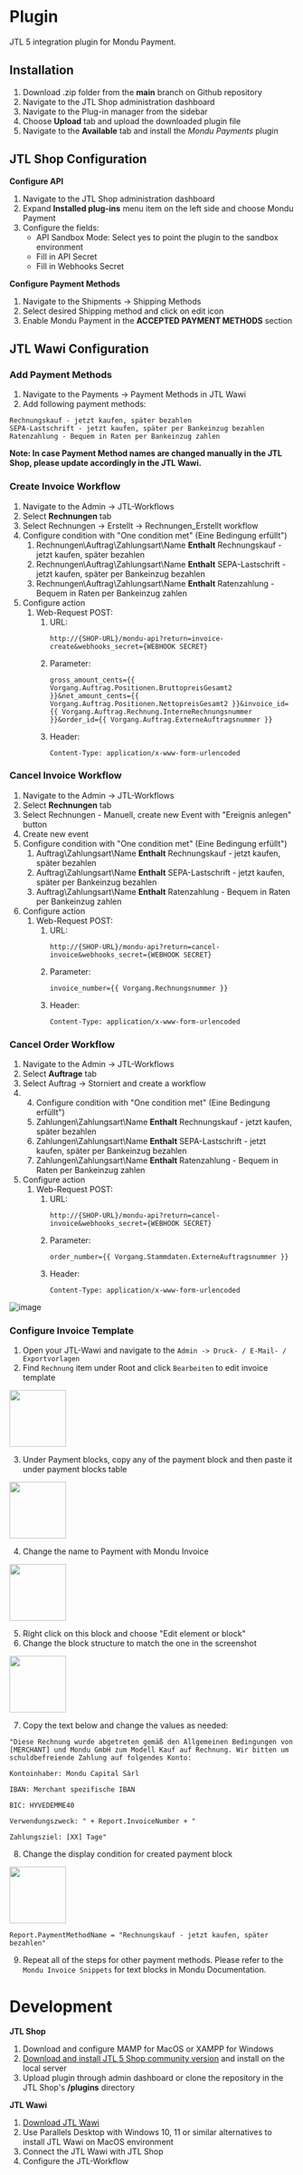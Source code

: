 # Plugin

JTL 5 integration plugin for Mondu Payment.

## Installation

1. Download .zip folder from the **main** branch on Github repository
2. Navigate to the JTL Shop administration dashboard
3. Navigate to the Plug-in manager from the sidebar
4. Choose **Upload** tab and upload the downloaded plugin file
5. Navigate to the **Available** tab and install the *Mondu Payments* plugin

## JTL Shop Configuration

**Configure API**

1. Navigate to the JTL Shop administration dashboard
2. Expand **Installed plug-ins** menu item on the left side and choose Mondu Payment
3. Configure the fields:
   * API Sandbox Mode: Select yes to point the plugin to the sandbox environment
   * Fill in API Secret
   * Fill in Webhooks Secret

**Configure Payment Methods**

1. Navigate to the Shipments -> Shipping Methods
2. Select desired Shipping method and click on edit icon
3. Enable Mondu Payment in the **ACCEPTED PAYMENT METHODS** section

## JTL Wawi Configuration

### Add Payment Methods
1. Navigate to the Payments -> Payment Methods in JTL Wawi
2. Add following payment methods:

```
Rechnungskauf - jetzt kaufen, später bezahlen
SEPA-Lastschrift - jetzt kaufen, später per Bankeinzug bezahlen
Ratenzahlung - Bequem in Raten per Bankeinzug zahlen
```

**Note: In case Payment Method names are changed manually in the JTL Shop, please update accordingly in the JTL Wawi.**


### Create Invoice Workflow

1. Navigate to the Admin -> JTL-Workflows
2. Select **Rechnungen** tab
3. Select Rechnungen -> Erstellt -> Rechnungen_Erstellt workflow
4. Configure condition with "One condition met" (Eine Bedingung erfüllt")
   1. Rechnungen\Auftrag\Zahlungsart\Name **Enthalt** Rechnungskauf - jetzt kaufen, später bezahlen
   2. Rechnungen\Auftrag\Zahlungsart\Name **Enthalt** SEPA-Lastschrift - jetzt kaufen, später per Bankeinzug bezahlen
   3. Rechnungen\Auftrag\Zahlungsart\Name **Enthalt** Ratenzahlung - Bequem in Raten per Bankeinzug zahlen
5. Configure action
   1. Web-Request POST:
      1. URL:
         ```
         http://{SHOP-URL}/mondu-api?return=invoice-create&webhooks_secret={WEBHOOK SECRET}
         ```
      2. Parameter:
         ```
         gross_amount_cents={{ Vorgang.Auftrag.Positionen.BruttopreisGesamt2 }}&net_amount_cents={{ Vorgang.Auftrag.Positionen.NettopreisGesamt2 }}&invoice_id={{ Vorgang.Auftrag.Rechnung.InterneRechnungsnummer }}&order_id={{ Vorgang.Auftrag.ExterneAuftragsnummer }}
         ```
      3. Header:
         ```
         Content-Type: application/x-www-form-urlencoded
         ```

### Cancel Invoice Workflow

1. Navigate to the Admin -> JTL-Workflows
2. Select **Rechnungen** tab
3. Select Rechnungen - Manuell, create new Event with "Ereignis anlegen" button
4. Create new event
4. Configure condition with "One condition met" (Eine Bedingung erfüllt")
   1. Auftrag\Zahlungsart\Name **Enthalt** Rechnungskauf - jetzt kaufen, später bezahlen
   2. Auftrag\Zahlungsart\Name **Enthalt** SEPA-Lastschrift - jetzt kaufen, später per Bankeinzug bezahlen
   3. Auftrag\Zahlungsart\Name **Enthalt** Ratenzahlung - Bequem in Raten per Bankeinzug zahlen
6. Configure action
   1. Web-Request POST:
      1. URL:
         ```
         http://{SHOP-URL}/mondu-api?return=cancel-invoice&webhooks_secret={WEBHOOK SECRET}
         ```
      2. Parameter:
         ```
         invoice_number={{ Vorgang.Rechnungsnummer }}
         ```
      3. Header:
         ```
         Content-Type: application/x-www-form-urlencoded
         ```

### Cancel Order Workflow

1. Navigate to the Admin -> JTL-Workflows
2. Select **Auftrage** tab
3. Select Auftrag -> Storniert and create a workflow
4. 4. Configure condition with "One condition met" (Eine Bedingung erfüllt")
   1. Zahlungen\Zahlungsart\Name **Enthalt** Rechnungskauf - jetzt kaufen, später bezahlen
   2. Zahlungen\Zahlungsart\Name **Enthalt** SEPA-Lastschrift - jetzt kaufen, später per Bankeinzug bezahlen
   3. Zahlungen\Zahlungsart\Name **Enthalt** Ratenzahlung - Bequem in Raten per Bankeinzug zahlen
5. Configure action
   1. Web-Request POST:
      1. URL:
         ```
         http://{SHOP-URL}/mondu-api?return=cancel-invoice&webhooks_secret={WEBHOOK SECRET}
         ```
      2. Parameter:
         ```
         order_number={{ Vorgang.Stammdaten.ExterneAuftragsnummer }}
         ```
      3. Header:
         ```
         Content-Type: application/x-www-form-urlencoded
         ```

![image](https://user-images.githubusercontent.com/97665980/228552408-cf45d35d-9c62-4248-9ee8-fbf5aa6a7aa9.png)

### Configure Invoice Template

1. Open your JTL-Wawi and navigate to the `Admin -> Druck- / E-Mail- / Exportvorlagen`
2. Find `Rechnung` item under Root and click `Bearbeiten` to edit invoice template
<img src="https://user-images.githubusercontent.com/97665980/228816366-a6f06146-1192-41d1-b865-91ed23db7f24.png" width="100" />

3. Under Payment blocks, copy any of the payment block and then paste it under payment blocks table
<img src="https://user-images.githubusercontent.com/97665980/228816849-19e999a5-411e-4f24-ae3a-fe1ae8487811.png" width="100" />

4. Change the name to Payment with Mondu Invoice
<img src="https://user-images.githubusercontent.com/97665980/228817059-c6479e6d-f696-40b9-8228-3a7f233888a1.png" width="100" />

5. Right click on this block and choose "Edit element or block" 
6. Change the block structure to match the one in the screenshot
<img src="https://user-images.githubusercontent.com/97665980/228817809-ea7b7018-42fc-40d3-8021-38bb8c20716b.png" width="100" />

7. Copy the text below and change the values as needed:
```
"Diese Rechnung wurde abgetreten gemäß den Allgemeinen Bedingungen von [MERCHANT] und Mondu GmbH zum Modell Kauf auf Rechnung. Wir bitten um schuldbefreiende Zahlung auf folgendes Konto:

Kontoinhaber: Mondu Capital Sàrl

IBAN: Merchant spezifische IBAN

BIC: HYVEDEMME40

Verwendungszweck: " + Report.InvoiceNumber + "

Zahlungsziel: [XX] Tage"
```
8. Change the display condition for created payment block
<img src="https://user-images.githubusercontent.com/97665980/228818661-37db896a-c724-40ed-a614-d5a9af462192.png" width="100" />

```
Report.PaymentMethodName = "Rechnungskauf - jetzt kaufen, später bezahlen"
```

9. Repeat all of the steps for other payment methods. Please refer to the `Mondu Invoice Snippets` for text blocks in Mondu Documentation.

# Development

**JTL Shop**

1. Download and configure MAMP for MacOS or XAMPP for Windows
2. [Download and install JTL 5 Shop community version](https://guide.jtl-software.de/jtl-shop/jtl-shop-kauf-editionen/jtl-shop-neu-installieren/) and install on the local server
3. Upload plugin through admin dashboard or clone the repository in the JTL Shop's **/plugins** directory

**JTL Wawi**

1. [Download JTL Wawi](https://www.jtl-software.de/jtl-wawi-download)
2. Use Parallels Desktop with Windows 10, 11 or similar alternatives to install JTL Wawi on MacOS environment
3. Connect the JTL Wawi with JTL Shop
4. Configure the JTL-Workflow
